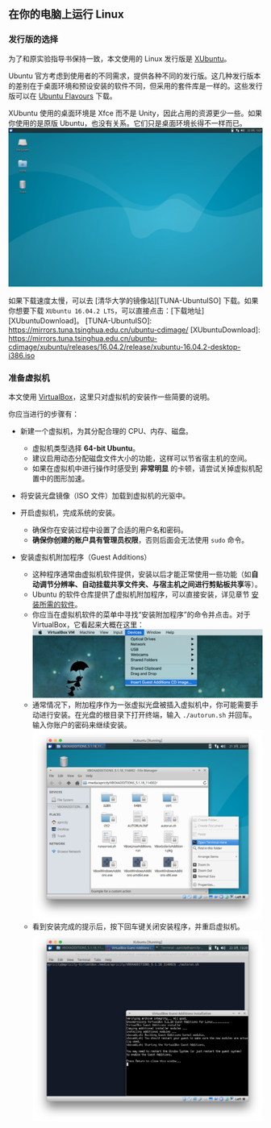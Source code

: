 ## 在你的电脑上运行 Linux


### 发行版的选择

为了和原实验指导书保持一致，本文使用的 Linux 发行版是 [XUbuntu](https://xubuntu.org)。

Ubuntu 官方考虑到使用者的不同需求，提供各种不同的发行版。这几种发行版本的差别在于桌面环境和预设安装的软件不同，但采用的套件库是一样的。这些发行版可以在 [Ubuntu Flavours](https://www.ubuntu.com/download/ubuntu-flavours) 下载。

XUbuntu 使用的桌面环境是 Xfce 而不是 Unity，因此占用的资源更少一些。如果你使用的是原版 Ubuntu，也没有关系。它们只是桌面环境长得不一样而已。
![XUbuntu](/assets/xubuntu.png)

如果下载速度太慢，可以去 [清华大学的镜像站][TUNA-UbuntuISO] 下载。如果你想要下载 `XUbuntu 16.04.2 LTS`，可以直接点击：[下载地址][XUbuntuDownload]。
[TUNA-UbuntuISO]:   https://mirrors.tuna.tsinghua.edu.cn/ubuntu-cdimage/
[XUbuntuDownload]:  https://mirrors.tuna.tsinghua.edu.cn/ubuntu-cdimage/xubuntu/releases/16.04.2/release/xubuntu-16.04.2-desktop-i386.iso


### 准备虚拟机

本文使用 [VirtualBox](https://virtualbox.org)，这里只对虚拟机的安装作一些简要的说明。

你应当进行的步骤有：

* 新建一个虚拟机，为其分配合理的 CPU、内存、磁盘。
    * 虚拟机类型选择 **64-bit Ubuntu**。
    * 建议启用动态分配磁盘文件大小的功能，这样可以节省宿主机的空间。
    * 如果在虚拟机中进行操作时感受到 **非常明显** 的卡顿，请尝试关掉虚拟机配置中的图形加速。


* 将安装光盘镜像（ISO 文件）加载到虚拟机的光驱中。


* 开启虚拟机，完成系统的安装。
    * 确保你在安装过程中设置了合适的用户名和密码。
    * **确保你创建的账户具有管理员权限**，否则后面会无法使用 `sudo` 命令。


* 安装虚拟机附加程序（Guest Additions）
    * 这种程序通常由虚拟机软件提供，安装以后才能正常使用一些功能（如**自动调节分辨率、自动挂载共享文件夹、与宿主机之间进行剪贴板共享**等）。
    * Ubuntu 的软件仓库提供了虚拟机附加程序，可以直接安装，详见章节 [安装所需的软件](./install_software.md)。
    * 你应当在虚拟机软件的菜单中寻找“安装附加程序”的命令并点击。对于 VirtualBox，它看起来大概在这里：![菜单命令](/assets/menu-addons.png)
    * 通常情况下，附加程序作为一张虚拟光盘被插入虚拟机中，你可能需要手动进行安装。在光盘的根目录下打开终端，输入 `./autorun.sh` 并回车。输入你账户的密码来继续安装。
    ![在这里打开终端](/assets/install-addons-1.png)
    * 看到安装完成的提示后，按下回车键关闭安装程序，并重启虚拟机。
    ![安装完成](/assets/install-addons-2.png)
